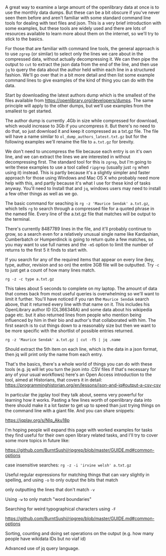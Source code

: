 A great way to examine a large amount of the openlibrary data at once is to use the monthly data dumps. But these can be a bit obscure if you've never seen them before and aren't familiar with some standard command line tools for dealing with text files and json. This is a very brief introduction with some examples, but these tools are widely used and there are lots of resources available to learn more about them on the internet, so we'll try to stick to the basics.

For those that are familiar with command line tools, the general approach is to use `zgrep` (or similar) to select only the lines we care about in the compressed data, without actually decompressing it. We can then pipe the output to `cut` to extract the json data from the end of the line, and then use `jq` to query the data about the author held within each line in a structured fashion. We'll go over that in a bit more detail and then list some example command lines to give examples of the kind of thing you can do with the data.

Start by downloading the latest authors dump which is the smallest of the files available from https://openlibrary.org/developers/dumps. The same principle will apply to the other dumps, but we'll use examples from the smallest to get started.

The author dump is currently .4Gb in size while compressed for download, which would increase to 3Gb if you uncompress it. But there's no need to do that, so just download it and keep it compressed as a txt.gz file. The file will have a name similar to `ol_dump_authors_latest.txt.gz` but for the following examples we'll rename the file to `a.txt.gz` for brevity.

We don't need to uncompress the file because each entry is on it's own line, and we can extract the lines we are interested in without decompressing first. The standard tool for this is `zgrep`, but I'm going to write these examples to use a tool called `ripgrep` (usually just `rg` when using it) instead. This is partly because it's a slightly simpler and faster approach for those using Windows and Mac OS X who probably need more help with this, and partly because it's what I use for these kind of tasks anyway. You'll need to Install that and `jq`, windows users may need to install a few other things as well as we go.

The basic command for seaching is `rg -z 'Maurice Sendak' a.txt.gz`, which tells `rg` to search through a compressed file for a quoted phrase in the named file. Every line of the a.txt.gz file that matches will be output to the terminal.

There's currently 8487789 lines in the file, and it'll probably continue to grow, so a search even for a relatively unusual single name like Kardashian, Cumberbatch or Humperdinck is going to return quite a few matches, so you may want to use full names and the `-m5` option to limit the number of returns to the first 5  it finds to start with.

If you search for any of the required items that appear on every line (key, type, author, revision and so on) the entire 3GB file will be outputted. Try `-c` to just get a count of how many lines match.

`rg -z -c type a.txt.gz`

This takes about 5 seconds to complete on my laptop. The amount of data that comes back from most useful queries is overwhelming so we'll want to limit it further. You'll have noticed if you ran the `Maurice Sendak` search above, that it returned every line with that name on it. This includes his OpenLibrary author ID (OL366346A) and some data about his wikipedia page etc. but it also returned lines from people who mention being influenced by him in their bio and author's that collaborated with him. The first search is to cut things down to a reasonably size but then we want to be more specific with the shortlist of possible entries returned.

`rg -z 'Maurice Sendak' a.txt.gz | cut -f5 | jq .name`

Should extract the 5th item on each line, which is the data in a json format, then jq will print only the name from each entry.

That's the basics, there's a whole world of things you can do with these tools (e.g. jq will let you turn the json into .CSV files if that's necessary for any of your usual workflows) here's an Open Access introduction to the tool, aimed at Historians, that covers it in detail: https://programminghistorian.org/en/lessons/json-and-jq#output-a-csv-csv

In particular the jqplay tool they talk about, seems very powerful for learning how it works. Pasting a few lines worth of openlibrary data into there should make it a lot faster to get up to speed than just trying things on the command line with a giant file. And you can share snippets:

https://jqplay.org/s/NIq_Aku18p

I'm hoping people will expand this page with worked examples for tasks they find useful for their own open library related tasks, and I'll try to cover some more topics in future like:

https://github.com/BurntSushi/ripgrep/blob/master/GUIDE.md#common-options 

case insensitive searches: `rg -z -i 'irvine welsh' a.txt.gz`

Useful regular expressions for matching things that can vary slightly in spelling, and using `-o` to only output the bits that match

only outputting the lines that don't match `-v`

Using `-w` to only match "word boundaries"

Searching for weird typographical characters using `-F`

https://github.com/BurntSushi/ripgrep/blob/master/GUIDE.md#common-options 

Sorting, counting and doing set operations on the output (e.g. how many people have wikidata IDs but no viaf id)

Advanced use of jq query language.


